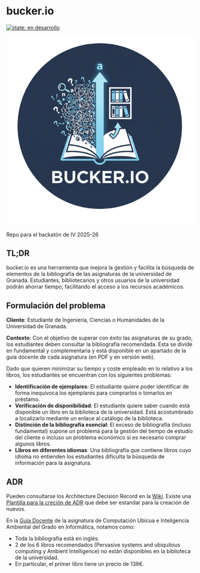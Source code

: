 # bucker.io


[![state: en desarrollo](https://img.shields.io/badge/state-en%20desarrollo-yellow)](README.md)

![Logo bucker.io](assets/logo.png)

Repo para el hackatón de IV 2025-26

## TL;DR

bucker.io es una herramienta que mejora la gestión y facilita la búsqueda de elementos de la bibliografía de las asignaturas de la universidad de Granada. Estudiantes, bibliotecarios y otros usuarios de la universidad podrán ahorrar tiempo, facilitando el acceso a los recursos académicos.

## Formulación del problema

**Cliente**: Estudiante de Ingeniería, Ciencias o Humanidades de la Universidad de Granada.

**Contexto**: Con el objetivo de superar con éxito las asignaturas de su grado, los estudiantes deben consultar la bibliografía recomendada. Esta se divide en fundamental y complementaria y está disponible en un apartado de la guía docente de cada asignatura (en PDF y en versión web).

Dado que quieren minimizar su tiempo y coste empleado en lo relativo a los libros, los estudiantes se encuentran con los siguientes problemas:

* **Identificación de ejemplares**: El estudiante quiere poder identificar de forma inequívoca los ejemplares para comprarlos o tomarlos en préstamo.
* **Verificación de disponibilidad**: El estudiante quiere saber cuando está disponible un libro en la biblioteca de la universidad. Está acostumbrado a localizarlo mediante un enlace al catálogo de la biblioteca.
* **Distinción de la bibliografía esencial**: El exceso de bibliografía (incluso fundamental) supone un problema para la gestión del tiempo de estudio del cliente o incluso un problema económico si es necesario comprar algunos libros.
* **Libros en diferentes idiomas**: Una bibliografía que contiene libros cuyo idioma no entienden los estudiantes dificulta la búsqueda de información para la asignatura.

## ADR
Pueden consultarse los Architecture Decision Record en la [Wiki](https://github.com/JJ/bucker.io/wiki). Existe una [Plantilla para la creción de ADR](https://github.com/JJ/bucker.io/wiki/PLANTILLA-PARA-LOS-%E2%80%90--%5BADR%5D-Architecture-Decision-Record.) que debe ser estandar para la creación de nuevos.

En la [Guía Docente](https://www.ugr.es/estudiantes/grados/grado-ingenieria-informatica/computacubicua-inteligambiental-etecnolinf/guia-docente) de la asignatura de Computación Ubicua e Inteligencia Ambiental del Grado en Informática, notamos como:

- Toda la bibliografía está en inglés.
- 2 de los 6 libros recomendados (Pervasive systems and ubiquitous computing y Ambient Intelligence) no están disponibles en la biblioteca de la universidad.
- En particular, el primer libro tiene un precio de 138€.


